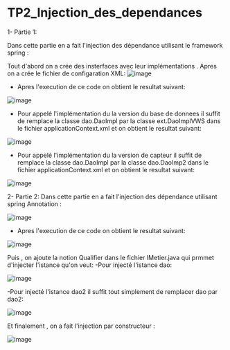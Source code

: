 # TP2_Injection_des_dependances

1- Partie 1:

Dans cette partie en a fait l'injection des dépendance utilisant le framework spring :

Tout d'abord on a crée des insterfaces avec leur implémentations .
Apres on a crée le fichier de configaration XML:
![image](https://user-images.githubusercontent.com/102295113/162547998-297aa771-158b-43fc-ba5a-ef10b1eb2b14.png)

- Apres l'execution de ce code on obtient le resultat suivant:

![image](https://user-images.githubusercontent.com/102295113/162549593-1b1ee040-377e-4ee9-bad0-b3689131c6a9.png)



- Pour appelé l'implémentation du la version du base de donnees il suffit de remplace la classe dao.DaoImpl par la classe ext.DaoImplVWS dans le fichier applicationContext.xml et on obtient le resultat suivant:

![image](https://user-images.githubusercontent.com/102295113/162549639-15fb0eaa-c07c-4c0a-8a04-bed734552f81.png)

- Pour appelé l'implémentation du la version de capteur il suffit de remplace la classe dao.DaoImpl par la classe dao.DaoImp2 dans le fichier applicationContext.xml et on obtient le resultat suivant:

![image](https://user-images.githubusercontent.com/102295113/162549795-54212a72-09c1-4658-9962-81db97f4db5d.png)

2- Partie 2:
Dans cette partie en a fait l'injection des dépendance utilisant spring Annotation :

![image](https://user-images.githubusercontent.com/102295113/162550153-66829801-1d77-462b-aebe-e13388abf7f2.png)

-  Apres l'execution de ce code on obtient le resultat suivant:

![image](https://user-images.githubusercontent.com/102295113/162548214-bcf2334d-8b58-4704-b398-b9178cf312e3.png)

Puis , on ajoute la notion Qualifier dans le fichier IMetier.java qui prmmet d'injecter l'istance qu'on veut:
-Pour injecté l'istance dao:

![image](https://user-images.githubusercontent.com/102295113/162550168-4b20fa48-8a2d-4a52-bad4-37907b411cd1.png)

-Pour injecté l'istance dao2 il suffit tout simplement de remplacer dao par dao2:

![image](https://user-images.githubusercontent.com/102295113/162550248-edbec471-7b81-4d77-85b4-99707b122715.png)

Et finalement , on a fait l'injection par constructeur :

![image](https://user-images.githubusercontent.com/102295113/162550311-3109d229-0b47-4e51-af28-d536fe037af0.png)




